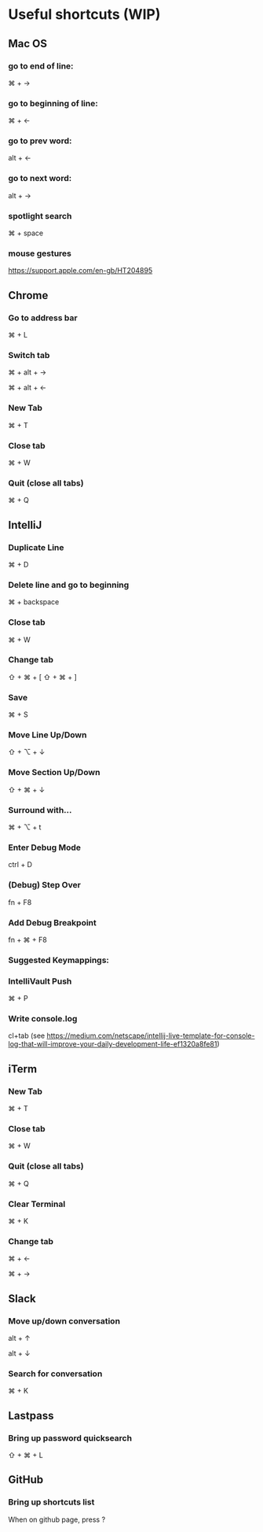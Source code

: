 
# Useful shortcuts (WIP)

## Mac OS

### go to end of line:
⌘ + →
### go to beginning of line:
⌘ + ←
### go to prev word:
alt + ← 
### go to next word:
alt + →
### spotlight search
⌘ + space
### mouse gestures
https://support.apple.com/en-gb/HT204895

## Chrome

### Go to address bar
⌘ + L
### Switch tab
⌘ + alt + →

⌘ + alt + ←
### New Tab
⌘ + T
### Close tab
⌘ + W
### Quit (close all tabs)
⌘ + Q

## IntelliJ

### Duplicate Line
⌘ + D
### Delete line and go to beginning
⌘ + backspace
### Close tab
⌘ + W
### Change tab
⇧ + ⌘ + [
⇧ + ⌘ + ]
### Save
⌘ + S
### Move Line Up/Down
⇧ + ⌥ + ↓
### Move Section Up/Down
⇧ + ⌘ + ↓
### Surround with...
⌘ + ⌥ + t
### Enter Debug Mode
ctrl + D
### (Debug) Step Over
fn + F8
### Add Debug Breakpoint
fn + ⌘ + F8
### Suggested Keymappings:
### IntelliVault Push
⌘ + P
### Write console.log
cl+tab (see https://medium.com/netscape/intellij-live-template-for-console-log-that-will-improve-your-daily-development-life-ef1320a8fe81)


## iTerm

### New Tab
⌘ + T
### Close tab
⌘ + W
### Quit (close all tabs)
⌘ + Q
### Clear Terminal
⌘ + K
### Change tab
⌘ + ←

⌘ + →

## Slack

### Move up/down conversation
alt + ↑

alt + ↓

### Search for conversation
⌘ + K

## Lastpass

### Bring up password quicksearch
⇧ + ⌘ + L

## GitHub

### Bring up shortcuts list
When on github page, press ?
